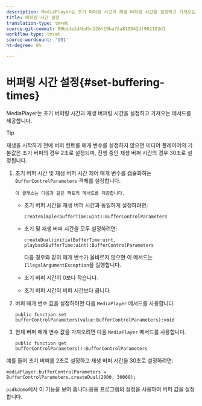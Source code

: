 ```yaml
---
description: MediaPlayer는 초기 버퍼링 시간과 재생 버퍼링 시간을 설정하고 가져오는 메서드를 제공합니다.
title: 버퍼링 시간 설정
translation-type: tm+mt
source-git-commit: 89bdda1d4bd5c126f19ba75a819942df901183d1
workflow-type: tm+mt
source-wordcount: '191'
ht-degree: 0%

---
```



# 버퍼링 시간 설정{#set-buffering-times}

MediaPlayer는 초기 버퍼링 시간과 재생 버퍼링 시간을 설정하고 가져오는 메서드를 제공합니다.

>[!TIP]
>
>재생을 시작하기 전에 버퍼 컨트롤 매개 변수를 설정하지 않으면 미디어 플레이어의 기본값은 초기 버퍼의 경우 2초로 설정되며, 진행 중인 재생 버퍼 시간의 경우 30초로 설정됩니다.

1. 초기 버퍼 시간 및 재생 버퍼 시간 제어 매개 변수를 캡슐화하는 `BufferControlParameters` 객체를 설정합니다.

       이 클래스는 다음과 같은 팩토리 메서드를 제공합니다.
   
   * 초기 버퍼 시간을 재생 버퍼 시간과 동일하게 설정하려면:

      ```
      createSimple(bufferTime:uint):BufferControlParameters
      ```

   * 초기 및 재생 버퍼 시간을 모두 설정하려면:

      ```
      createDual(initialBufferTime:uint, playbackBufferTime:uint):BufferControlParameters 
      ```

      다음 경우와 같이 매개 변수가 올바르지 않으면 이 메서드는 `IllegalArgumentException`을 실행합니다.

   * 초기 버퍼 시간이 0보다 작습니다.
   * 초기 버퍼 시간이 버퍼 시간보다 큽니다.

1. 버퍼 매개 변수 값을 설정하려면 다음 `MediaPlayer` 메서드를 사용합니다.

   ```
   public function set bufferControlParameters(value:BufferControlParameters):void
   ```

1. 현재 버퍼 매개 변수 값을 가져오려면 다음 `MediaPlayer` 메서드를 사용합니다.

   ```
   public function get bufferControlParameters():BufferControlParameters
   ```

<!--<a id="example_B5C5004188574D8D8AB8525742767280"></a>-->

예를 들어 초기 버퍼를 2초로 설정하고 재생 버퍼 시간을 30초로 설정하려면:

```
mediaPlayer.bufferControlParameters = BufferControlParameters.createDual(2000, 30000); 
```

`psdkdemo`에서 이 기능을 보여 줍니다.응용 프로그램의 설정을 사용하여 버퍼 값을 설정합니다.
